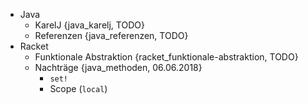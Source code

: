 * Java
    - KarelJ {java_karelj, TODO}
    - Referenzen {java_referenzen, TODO}
* Racket
    - Funktionale Abstraktion {racket_funktionale-abstraktion, TODO}
    - Nachträge {java_methoden, 06.06.2018}
        + `set!`
        + Scope (`local`)
